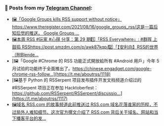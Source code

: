 ### 📰 Posts from my [Telegram Channel](https://t.me/s/aboutrss):
<!-- BLOG-POST-LIST:START -->
- [🖼「Google Groups kills RSS support without notice」https://www.theregister.com/2021/08/16/google_groups_rss/这是一篇后知后觉的推送， Google Groups ...](https://t.me/aboutrss/1120)
- [🖼本周 RSS #玩家 #心得 分享：第 29 期1️⃣「RSS Everywhere」: #群晖 上鼓捣 RSShttps://post.smzdm.com/p/awk87kqp/2️⃣「【安利向】RSS的世界（附Blende...](https://t.me/aboutrss/1119)
- [🖼「Google #Chrome 的 RSS 功能正式開放給所有 #Android 用戶」今年 5 月试验的功能终于全面推出了。https://chinese.engadget.com/google-chrome-rss-follow...](https://t.me/aboutrss/1118)
- [🖼基于 Python 的 RSSerpent  项目发布插件开发文档频道介绍过的 #RSSerpent 项目正在参加 Hacktoberfest：https://github.com/RSSerpent/RSSerpent/discussio...](https://t.me/aboutrss/1117)
- [🖼域名 RSS.com 的故事频道此前推送过 RSS.com 域名花落谁家的历程，不过局外人难知细节。这次官方撰文介绍了 RSS.com 背后关于域名、网站和当下播客平台的发...](https://t.me/aboutrss/1116)
<!-- BLOG-POST-LIST:END -->

<!--
**AboutRSS/AboutRSS** is a ✨ _special_ ✨ repository because its `README.md` (this file) appears on your GitHub profile.

Here are some ideas to get you started:

- 🔭 I’m currently working on ...
- 🌱 I’m currently learning ...
- 👯 I’m looking to collaborate on ...
- 🤔 I’m looking for help with ...
- 💬 Ask me about ...
- 📫 How to reach me: ...
- 😄 Pronouns: ...
- ⚡ Fun fact: ...
-->
